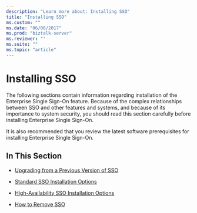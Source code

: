 ```yaml
---
description: "Learn more about: Installing SSO"
title: "Installing SSO"
ms.custom: ""
ms.date: "06/08/2017"
ms.prod: "biztalk-server"
ms.reviewer: ""
ms.suite: ""
ms.topic: "article"
---
```

# Installing SSO
The following sections contain information regarding installation of the Enterprise Single Sign-On feature. Because of the complex relationships between SSO and other features and systems, and because of its importance to system security, you should read this section carefully before installing Enterprise Single Sign-On.  
  
 It is also recommended that you review the latest software prerequisites for installing Enterprise Single Sign-On.  
  
## In This Section  
  
-   [Upgrading from a Previous Version of SSO](../core/upgrading-from-a-previous-version-of-sso.md)  
  
-   [Standard SSO Installation Options](../core/standard-sso-installation-options.md)  
  
-   [High-Availability SSO Installation Options](../core/high-availability-sso-installation-options.md)  
  
-   [How to Remove SSO](../core/how-to-remove-sso.md)

